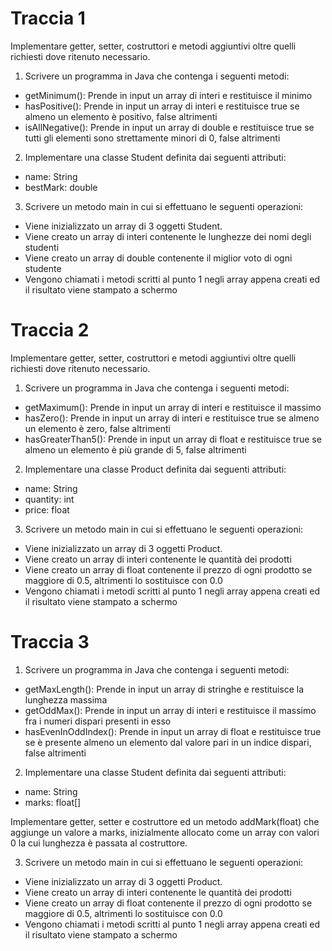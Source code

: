 # Traccia 1
Implementare getter, setter, costruttori e metodi aggiuntivi oltre quelli richiesti dove ritenuto necessario.

1. Scrivere un programma in Java che contenga i seguenti metodi:

- getMinimum(): Prende in input un array di interi e restituisce il minimo
- hasPositive(): Prende in input un array di interi e restituisce true se almeno un elemento è positivo, false altrimenti
- isAllNegative(): Prende in input un array di double e restituisce true se tutti gli elementi sono strettamente minori di 0, false altrimenti

2. Implementare una classe Student definita dai seguenti attributi:
- name: String
- bestMark: double
  
3. Scrivere un metodo main in cui si effettuano le seguenti operazioni:
- Viene inizializzato un array di 3 oggetti Student.
- Viene creato un array di interi contenente le lunghezze dei nomi degli studenti
- Viene creato un array di double contenente il miglior voto di ogni studente
- Vengono chiamati i metodi scritti al punto 1 negli array appena creati ed il risultato viene stampato a schermo

# Traccia 2
Implementare getter, setter, costruttori e metodi aggiuntivi oltre quelli richiesti dove ritenuto necessario.

1. Scrivere un programma in Java che contenga i seguenti metodi:

- getMaximum(): Prende in input un array di interi e restituisce il massimo
- hasZero(): Prende in input un array di interi e restituisce true se almeno un elemento è zero, false altrimenti
- hasGreaterThan5(): Prende in input un array di float e restituisce true se almeno un elemento è più grande di 5, false altrimenti

2. Implementare una classe Product definita dai seguenti attributi:
- name: String
- quantity: int
- price: float

3. Scrivere un metodo main in cui si effettuano le seguenti operazioni:
- Viene inizializzato un array di 3 oggetti Product.
- Viene creato un array di interi contenente le quantità dei prodotti
- Viene creato un array di float contenente il prezzo di ogni prodotto se maggiore di 0.5, altrimenti lo sostituisce con 0.0
- Vengono chiamati i metodi scritti al punto 1 negli array appena creati ed il risultato viene stampato a schermo

# Traccia 3
1. Scrivere un programma in Java che contenga i seguenti metodi:

- getMaxLength(): Prende in input un array di stringhe e restituisce la lunghezza massima
- getOddMax(): Prende in input un array di interi e restituisce il massimo fra i numeri dispari presenti in esso
- hasEvenInOddIndex(): Prende in input un array di float e restituisce true se è presente almeno un elemento dal valore pari in un indice dispari, false altrimenti

2. Implementare una classe Student definita dai seguenti attributi:
- name: String
- marks: float[]

Implementare getter, setter e costruttore ed un metodo addMark(float) che aggiunge un valore a marks, inizialmente allocato come un array con valori 0 la cui lunghezza è passata al costruttore.

3. Scrivere un metodo main in cui si effettuano le seguenti operazioni:
- Viene inizializzato un array di 3 oggetti Product.
- Viene creato un array di interi contenente le quantità dei prodotti
- Viene creato un array di float contenente il prezzo di ogni prodotto se maggiore di 0.5, altrimenti lo sostituisce con 0.0
- Vengono chiamati i metodi scritti al punto 1 negli array appena creati ed il risultato viene stampato a schermo

